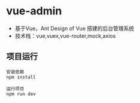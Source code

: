 # vue-admin

* 基于Vue，Ant Design of Vue 搭建的后台管理系统
* 技术栈：vue,vuex,vue-router,mock,axios

## 项目运行
```
安装依赖
npm install

运行项目
npm run dev
```
